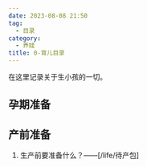 ```yaml
---
date: 2023-08-08 21:50
tag:
  - 目录
category:
  - 养娃
title: 0-育儿目录
---
```


在这里记录关于生小孩的一切。

## 孕期准备

## 产前准备

1. 生产前要准备什么？——[/life/待产包]
